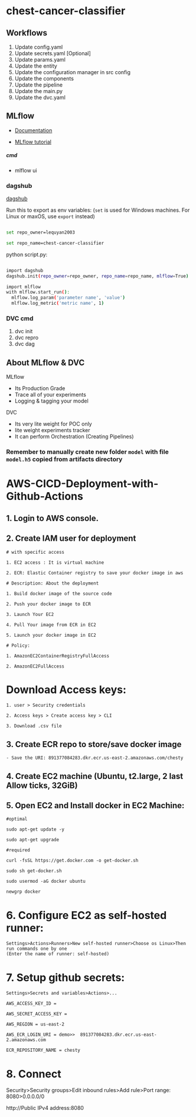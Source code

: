 # chest-cancer-classifier

## Workflows
1. Update config.yaml
2. Update secrets.yaml [Optional]
3. Update params.yaml
4. Update the entity
5. Update the configuration manager in src config
6. Update the components
7. Update the pipeline
8. Update the main.py
9. Update the dvc.yaml

## MLflow

- [Documentation](https://mlflow.org/docs/latest/index.html)

- [MLflow tutorial](https://youtube.com/playlist?list=PLkz_y24mlSJZrqiZ4_cLUiP0CBN5wFmTb&si=zEp_C8zLHt1DzWKK)

##### cmd
- mlflow ui

### dagshub
[dagshub](https://dagshub.com/)

Run this to export as env variables: (`set` is used for Windows machines. For Linux or maxOS, use `export` instead)

```bash

set repo_owner=lequyan2003

set repo_name=chest-cancer-classifier

```

python script.py:

```bash

import dagshub
dagshub.init(repo_owner=repo_owner, repo_name=repo_name, mlflow=True)

import mlflow
with mlflow.start_run():
  mlflow.log_param('parameter name', 'value')
  mlflow.log_metric('metric name', 1)

```


### DVC cmd

1. dvc init
2. dvc repro
3. dvc dag


## About MLflow & DVC

MLflow

 - Its Production Grade
 - Trace all of your experiments
 - Logging & tagging your model


DVC

 - Its very lite weight for POC only
 - lite weight experiments tracker
 - It can perform Orchestration (Creating Pipelines)

### Remember to manually create new folder `model` with file `model.h5` copied from artifacts directory

# AWS-CICD-Deployment-with-Github-Actions

## 1. Login to AWS console.

## 2. Create IAM user for deployment

	# with specific access

	1. EC2 access : It is virtual machine

	2. ECR: Elastic Container registry to save your docker image in aws

	# Description: About the deployment

	1. Build docker image of the source code

	2. Push your docker image to ECR

	3. Launch Your EC2

	4. Pull Your image from ECR in EC2

	5. Launch your docker image in EC2

	# Policy:

	1. AmazonEC2ContainerRegistryFullAccess

	2. AmazonEC2FullAccess

  # Download Access keys:

	1. user > Security credentials

	2. Access keys > Create access key > CLI

    3. Download .csv file
	
## 3. Create ECR repo to store/save docker image
    - Save the URI: 891377084283.dkr.ecr.us-east-2.amazonaws.com/chesty

	
## 4. Create EC2 machine (Ubuntu, t2.large, 2 last Allow ticks, 32GiB)

## 5. Open EC2 and Install docker in EC2 Machine:
	
	#optimal

	sudo apt-get update -y

	sudo apt-get upgrade
	
	#required

	curl -fsSL https://get.docker.com -o get-docker.sh

	sudo sh get-docker.sh

	sudo usermod -aG docker ubuntu

	newgrp docker
	
# 6. Configure EC2 as self-hosted runner:
    Settings>Actions>Runners>New self-hosted runner>Choose os Linux>Then run commands one by one
    (Enter the name of runner: self-hosted)


# 7. Setup github secrets:

    Settings>Secrets and variables>Actions>...
    
    AWS_ACCESS_KEY_ID =

    AWS_SECRET_ACCESS_KEY =

    AWS_REGION = us-east-2

    AWS_ECR_LOGIN_URI = demo>>  891377084283.dkr.ecr.us-east-2.amazonaws.com

    ECR_REPOSITORY_NAME = chesty

# 8. Connect

  Security>Security groups>Edit inbound rules>Add rule>Port range: 8080>0.0.0.0/0

  http://Public IPv4 address:8080
